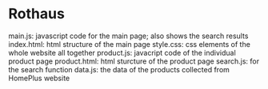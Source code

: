 # Rothaus

main.js: javascript code for the main page; also shows the search results
index.html: html structure of the main page
style.css: css elements of the whole website all together
product.js: javacript code of the individual product page
product.html: html sturcture of the product page
search.js: for the search function
data.js: the data of the products collected from HomePlus website
